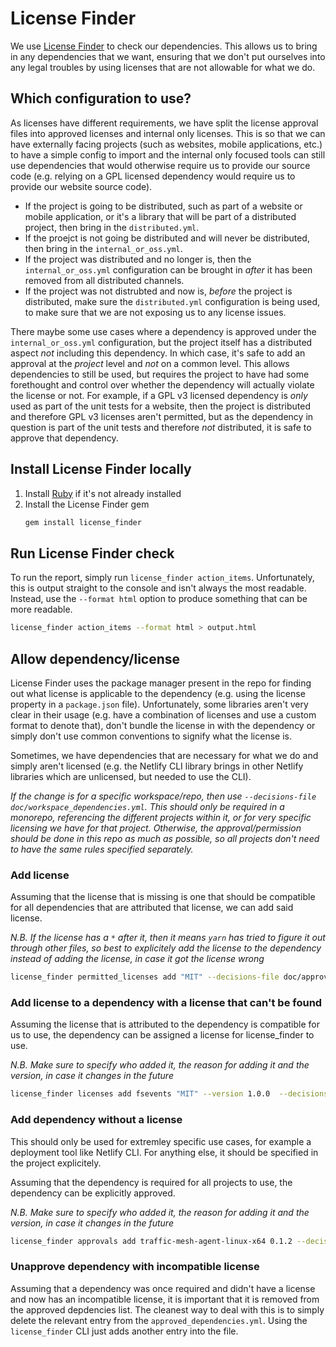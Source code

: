 # License Finder

We use [License Finder](https://github.com/pivotal/LicenseFinder) to check our dependencies. This allows us to bring in any dependencies that we want, ensuring that we don't put ourselves into any legal troubles by using licenses that are not allowable for what we do.

## Which configuration to use?

As licenses have different requirements, we have split the license approval files into approved licenses and internal only licenses. This is so that we can have externally facing projects (such as websites, mobile applications, etc.) to have a simple config to import and the internal only focused tools can still use dependencies that would otherwise require us to provide our source code (e.g. relying on a GPL licensed dependency would require us to provide our website source code).

- If the project is going to be distributed, such as part of a website or mobile application, or it's a library that will be part of a distributed project, then bring in the `distributed.yml`.
- If the proejct is not going be distributed and will never be distributed, then bring in the `internal_or_oss.yml`.
- If the project was distributed and no longer is, then the `internal_or_oss.yml` configuration can be brought in _after_ it has been removed from all distributed channels.
- If the project was not distrubted and now is, _before_ the project is distributed, make sure the `distributed.yml` configuration is being used, to make sure that we are not exposing us to any license issues.

There maybe some use cases where a dependency is approved under the `internal_or_oss.yml` configuration, but the project itself has a distributed aspect _not_ including this dependency. In which case, it's safe to add an approval at the _project_ level and _not_ on a common level. This allows dependencies to still be used, but requires the project to have had some forethought and control over whether the dependency will actually violate the license or not. For example, if a GPL v3 licensed dependency is _only_ used as part of the unit tests for a website, then the project is distributed and therefore GPL v3 licenses aren't permitted, but as the dependency in question is part of the unit tests and therefore _not_ distributed, it is safe to approve that dependency.

## Install License Finder locally

1. Install [Ruby](https://www.ruby-lang.org/en/) if it's not already installed
2. Install the License Finder gem
   ```bash
   gem install license_finder
   ```

## Run License Finder check

To run the report, simply run `license_finder action_items`. Unfortunately, this is output straight to the console and isn't always the most readable. Instead, use the `--format html` option to produce something that can be more readable.

```bash
license_finder action_items --format html > output.html
```

## Allow dependency/license

License Finder uses the package manager present in the repo for finding out what license is applicable to the dependency (e.g. using the license property in a `package.json` file). Unfortunately, some libraries aren't very clear in their usage (e.g. have a combination of licenses and use a custom format to denote that), don't bundle the license in with the dependency or simply don't use common conventions to signify what the license is.

Sometimes, we have dependencies that are necessary for what we do and simply aren't licensed (e.g. the Netlify CLI library brings in other Netlify libraries which are unlicensed, but needed to use the CLI).

_If the change is for a specific workspace/repo, then use `--decisions-file doc/workspace_dependencies.yml`. This should only be required in a monorepo, referencing the different projects within it, or for very specific licensing we have for that project. Otherwise, the approval/permission should be done in this repo as much as possible, so all projects don't need to have the same rules specified separately._

### Add license

Assuming that the license that is missing is one that should be compatible for all dependencies that are attributed that license, we can add said license.

_N.B. If the license has a `*` after it, then it means `yarn` has tried to figure it out through other files, so best to explicitely add the license to the dependency instead of adding the license, in case it got the license wrong_

```bash
license_finder permitted_licenses add "MIT" --decisions-file doc/approved_licenses.yml --who "Benjamin Sproule" --why "Compatible license"
```

### Add license to a dependency with a license that can't be found

Assuming the license that is attributed to the dependency is compatible for us to use, the dependency can be assigned a license for license_finder to use.

_N.B. Make sure to specify who added it, the reason for adding it and the version, in case it changes in the future_

```bash
license_finder licenses add fsevents "MIT" --version 1.0.0  --decisions-file doc/fixed_dependency_licenses.yml --who "Benjamin Sproule" --why "Later versions added license"
```

### Add dependency without a license

This should only be used for extremley specific use cases, for example a deployment tool like Netlify CLI. For anything else, it should be specified in the project explicitely.

Assuming that the dependency is required for all projects to use, the dependency can be explicitly approved.

_N.B. Make sure to specify who added it, the reason for adding it and the version, in case it changes in the future_

```bash
license_finder approvals add traffic-mesh-agent-linux-x64 0.1.2 --decisions-file doc/approved_dependencies.yml --who "Benjamin Sproule" --why "license_finder can't access the repo (required by Netlify CLI)"
```

### Unapprove dependency with incompatible license

Assuming that a dependency was once required and didn't have a license and now has an incompatible license, it is important that it is removed from the approved depdencies list. The cleanest way to deal with this is to simply delete the relevant entry from the `approved_dependencies.yml`. Using the `license_finder` CLI just adds another entry into the file.
